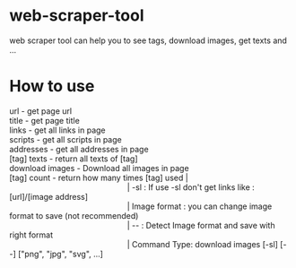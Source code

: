 # web-scraper-tool
web scraper tool can help you to see tags, download images, get texts and ...

# How to use 
url - get page url\
title - get page title\
links - get all links in page\
scripts - get all scripts in page\
addresses - get all addresses in page\
[tag] texts - return all texts of [tag]\
download images - Download all images in page\
[tag] count - return how many times [tag] used |\
&emsp;&emsp;&emsp;&emsp;&emsp;&emsp;&emsp;&emsp;&emsp;&emsp;&emsp;&emsp;&emsp;&emsp;&emsp;| -sl : If use -sl don\'t get links like : [url]/[image address]\
&emsp;&emsp;&emsp;&emsp;&emsp;&emsp;&emsp;&emsp;&emsp;&emsp;&emsp;&emsp;&emsp;&emsp;&emsp;| Image format : you can change image format to save (not recommended)\
&emsp;&emsp;&emsp;&emsp;&emsp;&emsp;&emsp;&emsp;&emsp;&emsp;&emsp;&emsp;&emsp;&emsp;&emsp;| -- : Detect Image format and save with right format\
&emsp;&emsp;&emsp;&emsp;&emsp;&emsp;&emsp;&emsp;&emsp;&emsp;&emsp;&emsp;&emsp;&emsp;&emsp;| Command Type: download images [-sl] [--] ["png", "jpg", "svg", ...]
